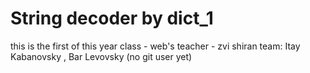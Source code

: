 # String decoder by dict_1
this is the first  of this year
class - web's 
teacher - zvi shiran
team: Itay Kabanovsky , Bar Levovsky (no git user yet) 


